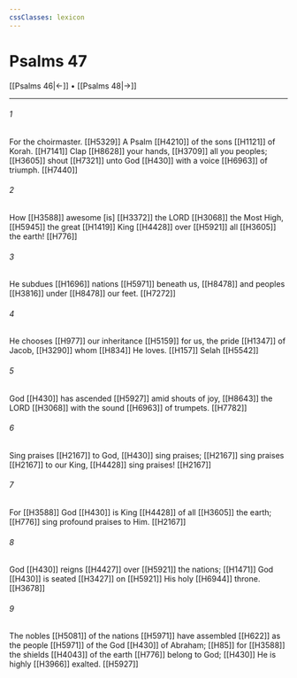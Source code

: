 ```yaml
---
cssClasses: lexicon
---
```


# Psalms 47

[[Psalms 46|←]] • [[Psalms 48|→]]

---

###### 1
For the choirmaster. [[H5329]] A Psalm [[H4210]] of the sons [[H1121]] of Korah. [[H7141]] Clap [[H8628]] your hands, [[H3709]] all you peoples; [[H3605]] shout [[H7321]] unto God [[H430]] with a voice [[H6963]] of triumph. [[H7440]]

###### 2
How [[H3588]] awesome [is] [[H3372]] the LORD [[H3068]] the Most High, [[H5945]] the great [[H1419]] King [[H4428]] over [[H5921]] all [[H3605]] the earth! [[H776]]

###### 3
He subdues [[H1696]] nations [[H5971]] beneath us, [[H8478]] and peoples [[H3816]] under [[H8478]] our feet. [[H7272]]

###### 4
He chooses [[H977]] our inheritance [[H5159]] for us,  the pride [[H1347]] of Jacob, [[H3290]] whom [[H834]] He loves. [[H157]] Selah [[H5542]]

###### 5
God [[H430]] has ascended [[H5927]] amid shouts of joy, [[H8643]] the LORD [[H3068]] with the sound [[H6963]] of trumpets. [[H7782]]

###### 6
Sing praises [[H2167]] to God, [[H430]] sing praises; [[H2167]] sing praises [[H2167]] to our King, [[H4428]] sing praises! [[H2167]]

###### 7
For [[H3588]] God [[H430]] is King [[H4428]] of all [[H3605]] the earth; [[H776]] sing profound praises to Him. [[H2167]]

###### 8
God [[H430]] reigns [[H4427]] over [[H5921]] the nations; [[H1471]] God [[H430]] is seated [[H3427]] on [[H5921]] His holy [[H6944]] throne. [[H3678]]

###### 9
The nobles [[H5081]] of the nations [[H5971]] have assembled [[H622]] as the people [[H5971]] of the God [[H430]] of Abraham; [[H85]] for [[H3588]] the shields [[H4043]] of the earth [[H776]] belong to God; [[H430]] He is highly [[H3966]] exalted. [[H5927]]

